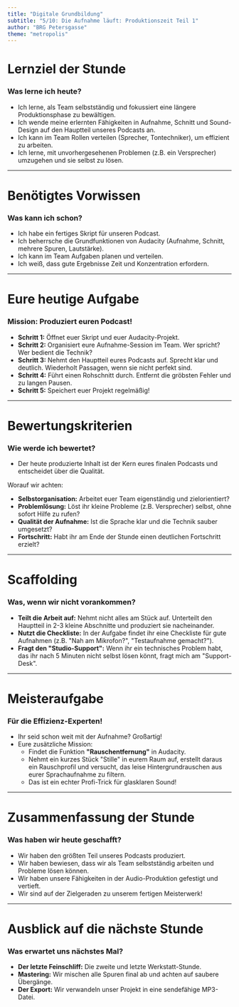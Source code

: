 ```yaml
---
title: "Digitale Grundbildung"
subtitle: "5/10: Die Aufnahme läuft: Produktionszeit Teil 1"
author: "BRG Petersgasse"
theme: "metropolis"
---
```


# Lernziel der Stunde

### Was lerne ich heute?

*   Ich lerne, als Team selbstständig und fokussiert eine längere Produktionsphase zu bewältigen.
*   Ich wende meine erlernten Fähigkeiten in Aufnahme, Schnitt und Sound-Design auf den Hauptteil unseres Podcasts an.
*   Ich kann im Team Rollen verteilen (Sprecher, Tontechniker), um effizient zu arbeiten.
*   Ich lerne, mit unvorhergesehenen Problemen (z.B. ein Versprecher) umzugehen und sie selbst zu lösen.

---

# Benötigtes Vorwissen

### Was kann ich schon?

*   Ich habe ein fertiges Skript für unseren Podcast.
*   Ich beherrsche die Grundfunktionen von Audacity (Aufnahme, Schnitt, mehrere Spuren, Lautstärke).
*   Ich kann im Team Aufgaben planen und verteilen.
*   Ich weiß, dass gute Ergebnisse Zeit und Konzentration erfordern.

---

# Eure heutige Aufgabe

### Mission: Produziert euren Podcast!

*   **Schritt 1:** Öffnet euer Skript und euer Audacity-Projekt.
*   **Schritt 2:** Organisiert eure Aufnahme-Session im Team. Wer spricht? Wer bedient die Technik?
*   **Schritt 3:** Nehmt den Hauptteil eures Podcasts auf. Sprecht klar und deutlich. Wiederholt Passagen, wenn sie nicht perfekt sind.
*   **Schritt 4:** Führt einen Rohschnitt durch. Entfernt die gröbsten Fehler und zu langen Pausen.
*   **Schritt 5:** Speichert euer Projekt regelmäßig!

---

# Bewertungskriterien

### Wie werde ich bewertet?

*   Der heute produzierte Inhalt ist der Kern eures finalen Podcasts und entscheidet über die Qualität.

Worauf wir achten:
*   **Selbstorganisation:** Arbeitet euer Team eigenständig und zielorientiert?
*   **Problemlösung:** Löst ihr kleine Probleme (z.B. Versprecher) selbst, ohne sofort Hilfe zu rufen?
*   **Qualität der Aufnahme:** Ist die Sprache klar und die Technik sauber umgesetzt?
*   **Fortschritt:** Habt ihr am Ende der Stunde einen deutlichen Fortschritt erzielt?

---

# Scaffolding

### Was, wenn wir nicht vorankommen?

*   **Teilt die Arbeit auf:** Nehmt nicht alles am Stück auf. Unterteilt den Hauptteil in 2-3 kleine Abschnitte und produziert sie nacheinander.
*   **Nutzt die Checkliste:** In der Aufgabe findet ihr eine Checkliste für gute Aufnahmen (z.B. "Nah am Mikrofon?", "Testaufnahme gemacht?").
*   **Fragt den "Studio-Support":** Wenn ihr ein technisches Problem habt, das ihr nach 5 Minuten nicht selbst lösen könnt, fragt mich am "Support-Desk".

---

# Meisteraufgabe

### Für die Effizienz-Experten!

*   Ihr seid schon weit mit der Aufnahme? Großartig!
*   Eure zusätzliche Mission:
    *   Findet die Funktion **"Rauschentfernung"** in Audacity.
    *   Nehmt ein kurzes Stück "Stille" in eurem Raum auf, erstellt daraus ein Rauschprofil und versucht, das leise Hintergrundrauschen aus eurer Sprachaufnahme zu filtern.
    *   Das ist ein echter Profi-Trick für glasklaren Sound!

---

# Zusammenfassung der Stunde

### Was haben wir heute geschafft?

*   Wir haben den größten Teil unseres Podcasts produziert.
*   Wir haben bewiesen, dass wir als Team selbstständig arbeiten und Probleme lösen können.
*   Wir haben unsere Fähigkeiten in der Audio-Produktion gefestigt und vertieft.
*   Wir sind auf der Zielgeraden zu unserem fertigen Meisterwerk!

---

# Ausblick auf die nächste Stunde

### Was erwartet uns nächstes Mal?

*   **Der letzte Feinschliff:** Die zweite und letzte Werkstatt-Stunde.
*   **Mastering:** Wir mischen alle Spuren final ab und achten auf saubere Übergänge.
*   **Der Export:** Wir verwandeln unser Projekt in eine sendefähige MP3-Datei.

